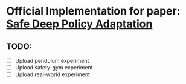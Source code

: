 # Official Implementation for paper: [Safe Deep Policy Adaptation](https://sites.google.com/view/safe-deep-policy-adaptation)

## TODO:

- [ ] Upload pendulum experiment
- [ ] Upload safety-gym experiment
- [ ] Upload real-world experiment
